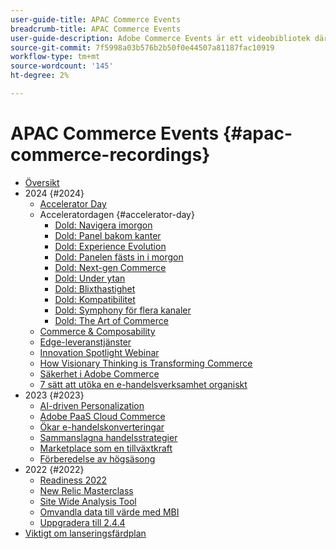 ```yaml
---
user-guide-title: APAC Commerce Events
breadcrumb-title: APAC Commerce Events
user-guide-description: Adobe Commerce Events är ett videobibliotek där experter och kollegor har delat med sig av sina tankar och idéer om hur man använder Adobe Commerce.
source-git-commit: 7f5998a03b576b2b50f0e44507a81187fac10919
workflow-type: tm+mt
source-wordcount: '145'
ht-degree: 2%

---
```



# APAC Commerce Events {#apac-commerce-recordings}

+ [Översikt](overview.md)
+ 2024 {#2024}
   + [Accelerator Day](2024/accelerator-day/overview.md)
   + Acceleratordagen {#accelerator-day}
      + [Dold: Navigera imorgon](./2024/accelerator-day/navigating-tomorrow.md)
      + [Dold: Panel bakom kanter](./2024/accelerator-day/panel-beyond-borders.md)
      + [Dold: Experience Evolution](./2024/accelerator-day/experience-evolution.md)
      + [Dold: Panelen fästs in i morgon](./2024/accelerator-day/panel-tapping-into-tomorrow.md)
      + [Dold: Next-gen Commerce](./2024/accelerator-day/next-gen-commerce.md)
      + [Dold: Under ytan](./2024/accelerator-day/beneath-the-surface.md)
      + [Dold: Blixthastighet](./2024/accelerator-day/lightning-speed.md)
      + [Dold: Kompatibilitet](./2024/accelerator-day/composability.md)
      + [Dold: Symphony för flera kanaler](./2024/accelerator-day/cross-channel-symphony.md)
      + [Dold: The Art of Commerce](./2024/accelerator-day/the-art-of-commerce.md)
   + [Commerce &amp; Composability](2024/commerce-and-composability.md)
   + [Edge-leveranstjänster](2024/edge-delivery-services.md)
   + [Innovation Spotlight Webinar](2024/innovation-spotlight.md)
   + [How Visionary Thinking is Transforming Commerce](2024/visionary-thinking.md)
   + [Säkerhet i Adobe Commerce](2024/security-overview.md)
   + [7 sätt att utöka en e-handelsverksamhet organiskt](2024/grow-ecommerce-business.md)
+ 2023 {#2023}
   + [AI-driven Personalization](2023/ai-personalisation.md)
   + [Adobe PaaS Cloud Commerce](2023/adobes-paas-cloud-commerce.md)
   + [Ökar e-handelskonverteringar](2023/ecommerce-conversions.md)
   + [Sammanslagna handelsstrategier](2023/composable-commerce.md)
   + [Marketplace som en tillväxtkraft](2023/marketplaces.md)
   + [Förberedelse av högsäsong](2023/peak-season-prep.md)
+ 2022 {#2022}
   + [Readiness 2022](2022/holiday.md)
   + [New Relic Masterclass](2022/new-relic.md)
   + [Site Wide Analysis Tool](2022/analysis-tool.md)
   + [Omvandla data till värde med MBI](2022/mbi.md)
   + [Uppgradera till 2.4.4](2022/upgrade.md)
+ [Viktigt om lanseringsfärdplan](release-highlights.md)

<!--+ Commerce Events {#commerce-events}
  + [Overview](commerce-events/overview.md)
  + 2022 {#2022}
    + [Top Tips and Tricks for Adobe Campaign Standard](customer-journeys/2022/tips-and-tricks.md)
    + [Develop and customize data models in Adobe [!DNL Campaign Classic]](customer-journeys/2022/data-models.md)

+ Data and insights {#commerce-release-updates}
  + [Overview](commerce-release-updates/overview.md)
  + 2022 {#2022}
    + [Innovations and trends](data-and-insights/2022/innovations.md)
    + [Sensei and Analysis Workspace](data-and-insights/2022/sensei.md)
    + [Personalize and automate with Adobe Target](data-and-insights/2022/personalize.md)
    + [Analytics and Target applications for Mobile and Apps](data-and-insights/2022/mobile-and-apps.md)
    + [Cross Device Analytics and Customer Journey Analytics](data-and-insights/2022/cross-device-analytics.md) -->